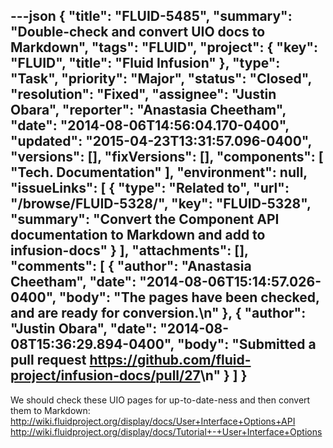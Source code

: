 ---json
{
  "title": "FLUID-5485",
  "summary": "Double-check and convert UIO docs to Markdown",
  "tags": "FLUID",
  "project": {
    "key": "FLUID",
    "title": "Fluid Infusion"
  },
  "type": "Task",
  "priority": "Major",
  "status": "Closed",
  "resolution": "Fixed",
  "assignee": "Justin Obara",
  "reporter": "Anastasia Cheetham",
  "date": "2014-08-06T14:56:04.170-0400",
  "updated": "2015-04-23T13:31:57.096-0400",
  "versions": [],
  "fixVersions": [],
  "components": [
    "Tech. Documentation"
  ],
  "environment": null,
  "issueLinks": [
    {
      "type": "Related to",
      "url": "/browse/FLUID-5328/",
      "key": "FLUID-5328",
      "summary": "Convert the Component API documentation to Markdown and add to infusion-docs"
    }
  ],
  "attachments": [],
  "comments": [
    {
      "author": "Anastasia Cheetham",
      "date": "2014-08-06T15:14:57.026-0400",
      "body": "The pages have been checked, and are ready for conversion.\n"
    },
    {
      "author": "Justin Obara",
      "date": "2014-08-08T15:36:29.894-0400",
      "body": "Submitted a pull request <https://github.com/fluid-project/infusion-docs/pull/27>\n"
    }
  ]
}
---
We should check these UIO pages for up-to-date-ness and then convert them to Markdown:\
<http://wiki.fluidproject.org/display/docs/User+Interface+Options+API>\
<http://wiki.fluidproject.org/display/docs/Tutorial+-+User+Interface+Options>

        